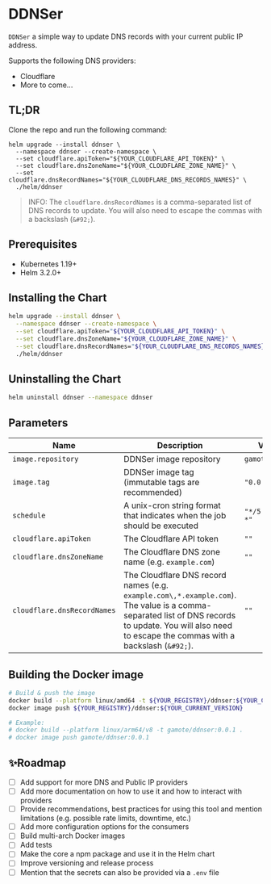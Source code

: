 # DDNSer

`DDNSer` a simple way to update DNS records with your current public IP address.

Supports the following DNS providers:
- Cloudflare
- More to come...

## TL;DR

Clone the repo and run the following command:

```console
helm upgrade --install ddnser \
  --namespace ddnser --create-namespace \
  --set cloudflare.apiToken="${YOUR_CLOUDFLARE_API_TOKEN}" \
  --set cloudflare.dnsZoneName="${YOUR_CLOUDFLARE_ZONE_NAME}" \
  --set cloudflare.dnsRecordNames="${YOUR_CLOUDFLARE_DNS_RECORDS_NAMES}" \
  ./helm/ddnser
```

> INFO: The `cloudflare.dnsRecordNames` is a comma-separated list of DNS records to update. You will also need to escape the commas with a backslash (`&#92;`).

## Prerequisites

- Kubernetes 1.19+
- Helm 3.2.0+

## Installing the Chart

```bash
helm upgrade --install ddnser \
  --namespace ddnser --create-namespace \
  --set cloudflare.apiToken="${YOUR_CLOUDFLARE_API_TOKEN}" \
  --set cloudflare.dnsZoneName="${YOUR_CLOUDFLARE_ZONE_NAME}" \
  --set cloudflare.dnsRecordNames="${YOUR_CLOUDFLARE_DNS_RECORDS_NAMES}" \
  ./helm/ddnser
```

## Uninstalling the Chart

```bash
helm uninstall ddnser --namespace ddnser
```

## Parameters

| Name                        | Description                                                                                                                                                                                            | Value           |
|-----------------------------|--------------------------------------------------------------------------------------------------------------------------------------------------------------------------------------------------------|-----------------|
| `image.repository`          | DDNSer image repository                                                                                                                                                                                | `gamote/kafka`  |
| `image.tag`                 | DDNSer image tag (immutable tags are recommended)                                                                                                                                                      | `"0.0.2"`       |
| `schedule`                  | A unix-cron string format that indicates when the job should be executed                                                                                                                               | `"*/5 * * * *"` |
| `cloudflare.apiToken`       | The Cloudflare API token                                                                                                                                                                               | `""`            |
| `cloudflare.dnsZoneName`    | The Cloudflare DNS zone name (e.g. `example.com`)                                                                                                                                                      | `""`            |
| `cloudflare.dnsRecordNames` | The Cloudflare DNS record names (e.g. `example.com\,*.example.com`). The value is a comma-separated list of DNS records to update. You will also need to escape the commas with a backslash (`&#92;`). | `""`            |

## Building the Docker image

```bash
# Build & push the image
docker build --platform linux/amd64 -t ${YOUR_REGISTRY}/ddnser:${YOUR_CURRENT_VERSION} .
docker image push ${YOUR_REGISTRY}/ddnser:${YOUR_CURRENT_VERSION}

# Example:
# docker build --platform linux/arm64/v8 -t gamote/ddnser:0.0.1 .
# docker image push gamote/ddnser:0.0.1
```

## ✨Roadmap

- [ ] Add support for more DNS and Public IP providers
- [ ] Add more documentation on how to use it and how to interact with providers
- [ ] Provide recommendations, best practices for using this tool and mention limitations (e.g. possible rate limits, downtime, etc.)
- [ ] Add more configuration options for the consumers
- [ ] Build multi-arch Docker images
- [ ] Add tests
- [ ] Make the core a npm package and use it in the Helm chart
- [ ] Improve versioning and release process
- [ ] Mention that the secrets can also be provided via a `.env` file
